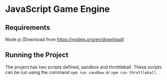 # JavaScript Game Engine

## Requirements
Node.js [Download from https://nodejs.org/en/download]

## Running the Project
The project has two scripts defined, sandbox and throttleball. These scripts can be run using the command `npm run sandbox` or `npm run throttleball`.

